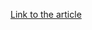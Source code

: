 [Link to the article](https://thehackernews.com/2025/04/iran-linked-hackers-target-israel-with.html)
